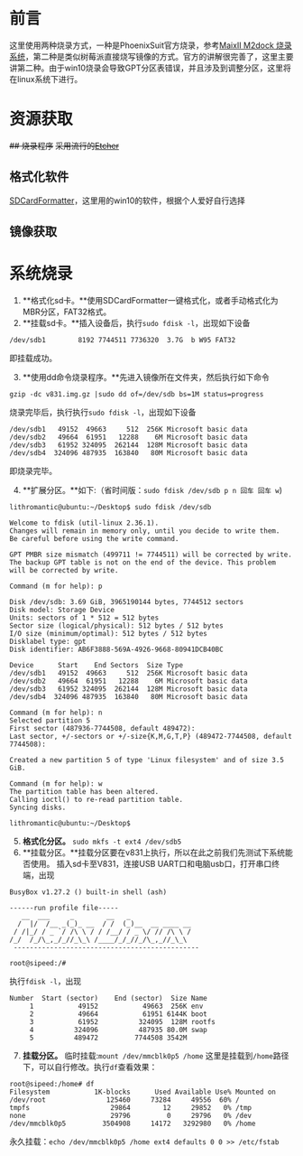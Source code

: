 # 前言
这里使用两种烧录方式，一种是PhoenixSuit官方烧录，参考[MaixII M2dock 烧录系统](https://cn.maixpy.sipeed.com/maixpy3/zh/install/maixii_m2dock/flash.html "MaixII M2dock 烧录系统")，第二种是类似树莓派直接烧写镜像的方式。官方的讲解很完善了，这里主要讲第二种。由于win10烧录会导致GPT分区表错误，并且涉及到调整分区，这里将在linux系统下进行。
# 资源获取
~~## 烧录程序~~
~~采用流行的[Etcher](https://www.balena.io/etcher/ "Etcher")~~
## 格式化软件
[SDCardFormatter](https://www.sdcard.org/downloads/formatter/eula_windows/SDCardFormatterv5_WinEN.zip "SDCardFormatter")，这里用的win10的软件，根据个人爱好自行选择
## 镜像获取

##  

# 系统烧录
1. **格式化sd卡。**使用SDCardFormatter一键格式化，或者手动格式化为MBR分区，FAT32格式。
2. **挂载sd卡。**插入设备后，执行`sudo fdisk -l`，出现如下设备
```
/dev/sdb1        8192 7744511 7736320  3.7G  b W95 FAT32
```
即挂载成功。

3. **使用dd命令烧录程序。**先进入镜像所在文件夹，然后执行如下命令
```
gzip -dc v831.img.gz |sudo dd of=/dev/sdb bs=1M status=progress
```
烧录完毕后，执行执行`sudo fdisk -l`，出现如下设备
```
/dev/sdb1   49152  49663     512  256K Microsoft basic data
/dev/sdb2   49664  61951   12288    6M Microsoft basic data
/dev/sdb3   61952 324095  262144  128M Microsoft basic data
/dev/sdb4  324096 487935  163840   80M Microsoft basic data
```
即烧录完毕。

4. **扩展分区。**如下:（省时间版：`sudo fdisk /dev/sdb p n 回车 回车 w`)
```
lithromantic@ubuntu:~/Desktop$ sudo fdisk /dev/sdb

Welcome to fdisk (util-linux 2.36.1).
Changes will remain in memory only, until you decide to write them.
Be careful before using the write command.

GPT PMBR size mismatch (499711 != 7744511) will be corrected by write.
The backup GPT table is not on the end of the device. This problem will be corrected by write.

Command (m for help): p

Disk /dev/sdb: 3.69 GiB, 3965190144 bytes, 7744512 sectors
Disk model: Storage Device  
Units: sectors of 1 * 512 = 512 bytes
Sector size (logical/physical): 512 bytes / 512 bytes
I/O size (minimum/optimal): 512 bytes / 512 bytes
Disklabel type: gpt
Disk identifier: AB6F3888-569A-4926-9668-80941DCB40BC

Device      Start    End Sectors  Size Type
/dev/sdb1   49152  49663     512  256K Microsoft basic data
/dev/sdb2   49664  61951   12288    6M Microsoft basic data
/dev/sdb3   61952 324095  262144  128M Microsoft basic data
/dev/sdb4  324096 487935  163840   80M Microsoft basic data

Command (m for help): n
Selected partition 5
First sector (487936-7744508, default 489472): 
Last sector, +/-sectors or +/-size{K,M,G,T,P} (489472-7744508, default 7744508): 

Created a new partition 5 of type 'Linux filesystem' and of size 3.5 GiB.

Command (m for help): w
The partition table has been altered.
Calling ioctl() to re-read partition table.
Syncing disks.

lithromantic@ubuntu:~/Desktop$ 
```

5. **格式化分区。** `sudo mkfs -t ext4 /dev/sdb5`
6. **挂载分区。**挂载分区要在v831上执行，所以在此之前我们先测试下系统能否使用。
插入sd卡至V831，连接USB UART口和电脑usb口，打开串口终端，出现
```
BusyBox v1.27.2 () built-in shell (ash)

------run profile file-----
   __  ___     _        __   _               
  /  |/  /__ _(_)_ __  / /  (_)__  __ ____ __
 / /|_/ / _ `/ /\ \ / / /__/ / _ \/ // /\ \ /
/_/  /_/\_,_/_//_\_\ /____/_/_//_/\_,_//_\_\ 
 ----------------------------------------------

root@sipeed:/# 
```
执行`fdisk -l`，出现
```
Number  Start (sector)    End (sector)  Size Name
     1           49152           49663  256K env
     2           49664           61951 6144K boot
     3           61952          324095  128M rootfs
     4          324096          487935 80.0M swap
     5          489472         7744508 3542M 
```


7. **挂载分区。** 
临时挂载:`mount /dev/mmcblk0p5 /home`
这里是挂载到`/home`路径下，可以自行修改。执行`df`查看效果：
```
root@sipeed:/home# df
Filesystem           1K-blocks      Used Available Use% Mounted on
/dev/root               125460     73284     49556  60% /
tmpfs                    29864        12     29852   0% /tmp
none                     29796         0     29796   0% /dev
/dev/mmcblk0p5         3504908     14172   3292980   0% /home
```
永久挂载：`echo /dev/mmcblk0p5 /home ext4 defaults 0 0 >> /etc/fstab`